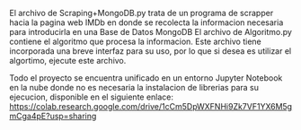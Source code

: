 El archivo de Scraping+MongoDB.py trata de un programa de scrapper hacia la pagina web IMDb en donde se recolecta la informacion necesaria para introducirla en una Base de Datos MongoDB
El archivo de Algoritmo.py contiene el algoritmo que procesa la informacion. Este archivo tiene incorporada una breve interfaz para su uso, por lo que si desea es utilizar el algortimo, ejecute este archivo.

Todo el proyecto se encuentra unificado en un entorno Jupyter Notebook en la nube donde no es necesaria la instalacion de librerias para su ejecucion, disponible en el siguiente enlace: https://colab.research.google.com/drive/1cCm5DpWXFNHi9Zk7VF1YX6M5gmCga4pE?usp=sharing
